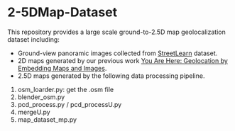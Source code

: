 # 2-5DMap-Dataset

This repository provides a large scale ground-to-2.5D map geolocalization dataset including:
- Ground-view panoramic images collected from [StreetLearn](https://sites.google.com/view/streetlearn/dataset "StreetLearn Dataset") dataset. 
- 2D maps generated by our previous work [You Are Here: Geolocation by Embedding Maps and Images](https://github.com/ZhouMengjie/Image-Map-Embeddings "You Are Here: Geolocation by Embedding Maps and Images").
- 2.5D maps generated by the following data processing pipeline.


1. osm_loarder.py: get the .osm file
2. blender_osm.py
3. pcd_process.py / pcd_processU.py
4. mergeU.py
5. map_dataset_mp.py

